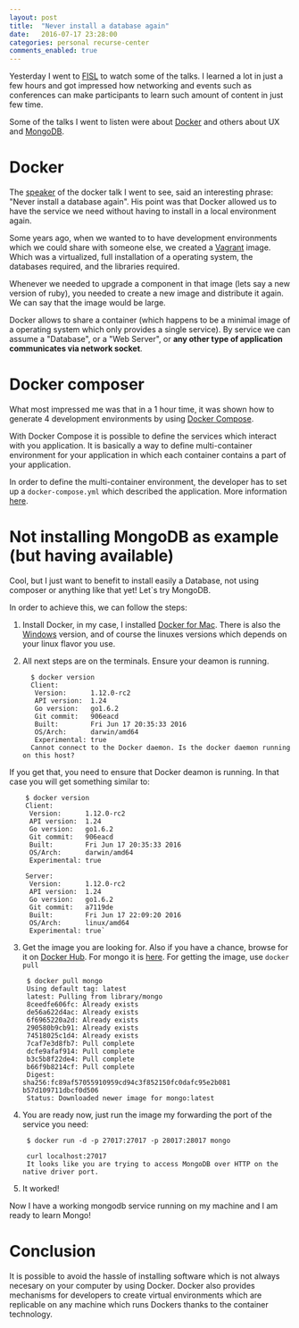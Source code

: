 ```yaml
---
layout: post
title:  "Never install a database again"
date:   2016-07-17 23:28:00
categories: personal recurse-center
comments_enabled: true
---
```


Yesterday I went to [FISL][1] to watch some of the talks. I learned a lot in just a few hours and got impressed how networking and events such as conferences can make participants to learn such amount of content in just few time.

Some of the talks I went to listen were about [Docker][2] and others about UX and [MongoDB][3].

# Docker

The [speaker][4] of the docker talk I went to see, said an interesting phrase: "Never install a database again". His point was that Docker allowed us to have the service we need without having to install in a local environment again.

Some years ago, when we wanted to to have development environments which we could share with someone else, we created a [Vagrant][5] image. Which was a virtualized, full installation of a operating system, the databases required, and the libraries required. 

Whenever we needed to upgrade a component in that image (lets say a new version of ruby), you needed to create a new image and distribute it again. We can say that the image would be large.

Docker allows to share a container (which happens to be a minimal image of a operating system which only provides a single service). By service we can assume a "Database", or a "Web Server", or **any other type of application communicates via network socket**.

# Docker composer

What most impressed me was that in a 1 hour time, it was shown how to generate 4 development environments by using [Docker Compose][6]. 

With Docker Compose it is possible to define the services which interact with you application. It is basically a way to define multi-container environment for your application in which each container contains a part of your application.

In order to define the multi-container environment, the developer has to set up a `docker-compose.yml` which described the application. More information [here][6].

# Not installing MongoDB as example (but having available)

Cool, but I just want to benefit to install easily a Database, not using composer or anything like that yet! Let`s try MongoDB.

In order to achieve this, we can follow the steps:

1. Install Docker, in my case, I installed [Docker for Mac][7]. There is also the [Windows][8] version, and of course the linuxes versions which depends on your linux flavor you use.

2. All next steps are on the terminals. Ensure your deamon is running.

         $ docker version
         Client:
          Version:      1.12.0-rc2
          API version:  1.24
          Go version:   go1.6.2
          Git commit:   906eacd
          Built:        Fri Jun 17 20:35:33 2016
          OS/Arch:      darwin/amd64
          Experimental: true
         Cannot connect to the Docker daemon. Is the docker daemon running on this host?

If you get that, you need to ensure that Docker deamon is running. In that case you will get something similar to:

        $ docker version
        Client:
         Version:      1.12.0-rc2
         API version:  1.24
         Go version:   go1.6.2
         Git commit:   906eacd
         Built:        Fri Jun 17 20:35:33 2016
         OS/Arch:      darwin/amd64
         Experimental: true
        
        Server:
         Version:      1.12.0-rc2
         API version:  1.24
         Go version:   go1.6.2
         Git commit:   a7119de
         Built:        Fri Jun 17 22:09:20 2016
         OS/Arch:      linux/amd64
         Experimental: true`


3. Get the image you are looking for. Also if you have a chance, browse for it on [Docker Hub][9]. For mongo it is [here][10]. For getting the image, use `docker pull`

        $ docker pull mongo
        Using default tag: latest
        latest: Pulling from library/mongo
        8ceedfe606fc: Already exists
        de56a622d4ac: Already exists
        6f6965220a2d: Already exists
        290580b9cb91: Already exists
        74518025c1d4: Already exists
        7caf7e3d8fb7: Pull complete
        dcfe9afaf914: Pull complete
        b3c5b8f22de4: Pull complete
        b66f9b8214cf: Pull complete
        Digest:         sha256:fc89af57055910959cd94c3f852150fc0dafc95e2b081            b57d109711dbcf0d506
        Status: Downloaded newer image for mongo:latest

4. You are ready now, just run the image my forwarding the port of the service you need:

        $ docker run -d -p 27017:27017 -p 28017:28017 mongo
        
        curl localhost:27017
        It looks like you are trying to access MongoDB over HTTP on the native driver port.

5. It worked!

Now I have a working mongodb service running on my machine and I am ready to learn Mongo! 

# Conclusion

It is possible to avoid the hassle of installing software which is not always necesary on your computer by using Docker. Docker also provides mechanisms for developers to create virtual environments which are replicable on any machine which runs Dockers thanks to the container technology.

[1]: http://softwarelivre.org/fisl17
[2]: https://www.docker.com/
[3]: https://www.mongodb.com/
[4]: https://twitter.com/paulodiovani
[5]: https://www.vagrantup.com/
[6]: https://docs.docker.com/compose/
[7]: https://docs.docker.com/engine/installation/mac/
[8]: https://docs.docker.com/engine/installation/windows/
[9]: https://hub.docker.com/
[10]: https://hub.docker.com/_/mongo/